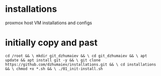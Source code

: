 # installations
proxmox host VM installations and configs

# initially copy and past
`
cd /root && \
mkdir git_dzhumaiev && \
cd git_dzhumaiev && \
apt update && apt install git -y && \
git clone https://github.com/dzhumaiev/installations.git && \
cd installations && \
chmod +x *.sh && \
./01_init-install.sh
`
